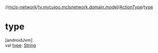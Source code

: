 //[mcls-network](../../../index.md)/[tv.mycujoo.mclsnetwork.domain.model](../index.md)/[ActionType](index.md)/[type](type.md)

# type

[androidJvm]\
val [type](type.md): [String](https://kotlinlang.org/api/latest/jvm/stdlib/kotlin/-string/index.html)
